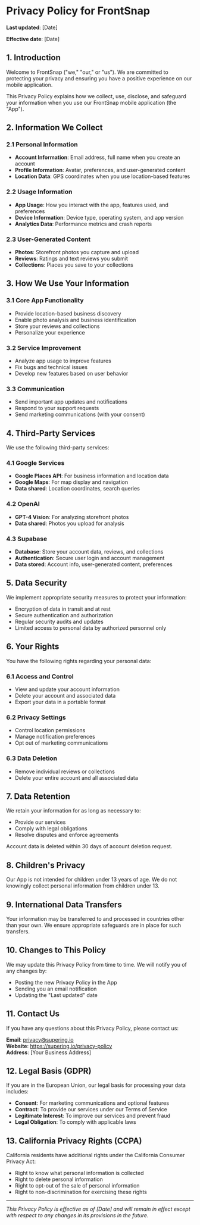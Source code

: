 # Privacy Policy for FrontSnap

**Last updated**: [Date]

**Effective date**: [Date]

## 1. Introduction

Welcome to FrontSnap ("we," "our," or "us"). We are committed to protecting your privacy and ensuring you have a positive experience on our mobile application.

This Privacy Policy explains how we collect, use, disclose, and safeguard your information when you use our FrontSnap mobile application (the "App").

## 2. Information We Collect

### 2.1 Personal Information
- **Account Information**: Email address, full name when you create an account
- **Profile Information**: Avatar, preferences, and user-generated content
- **Location Data**: GPS coordinates when you use location-based features

### 2.2 Usage Information
- **App Usage**: How you interact with the app, features used, and preferences
- **Device Information**: Device type, operating system, and app version
- **Analytics Data**: Performance metrics and crash reports

### 2.3 User-Generated Content
- **Photos**: Storefront photos you capture and upload
- **Reviews**: Ratings and text reviews you submit
- **Collections**: Places you save to your collections

## 3. How We Use Your Information

### 3.1 Core App Functionality
- Provide location-based business discovery
- Enable photo analysis and business identification
- Store your reviews and collections
- Personalize your experience

### 3.2 Service Improvement
- Analyze app usage to improve features
- Fix bugs and technical issues
- Develop new features based on user behavior

### 3.3 Communication
- Send important app updates and notifications
- Respond to your support requests
- Send marketing communications (with your consent)

## 4. Third-Party Services

We use the following third-party services:

### 4.1 Google Services
- **Google Places API**: For business information and location data
- **Google Maps**: For map display and navigation
- **Data shared**: Location coordinates, search queries

### 4.2 OpenAI
- **GPT-4 Vision**: For analyzing storefront photos
- **Data shared**: Photos you upload for analysis

### 4.3 Supabase
- **Database**: Store your account data, reviews, and collections
- **Authentication**: Secure user login and account management
- **Data stored**: Account info, user-generated content, preferences

## 5. Data Security

We implement appropriate security measures to protect your information:
- Encryption of data in transit and at rest
- Secure authentication and authorization
- Regular security audits and updates
- Limited access to personal data by authorized personnel only

## 6. Your Rights

You have the following rights regarding your personal data:

### 6.1 Access and Control
- View and update your account information
- Delete your account and associated data
- Export your data in a portable format

### 6.2 Privacy Settings
- Control location permissions
- Manage notification preferences
- Opt out of marketing communications

### 6.3 Data Deletion
- Remove individual reviews or collections
- Delete your entire account and all associated data

## 7. Data Retention

We retain your information for as long as necessary to:
- Provide our services
- Comply with legal obligations
- Resolve disputes and enforce agreements

Account data is deleted within 30 days of account deletion request.

## 8. Children's Privacy

Our App is not intended for children under 13 years of age. We do not knowingly collect personal information from children under 13.

## 9. International Data Transfers

Your information may be transferred to and processed in countries other than your own. We ensure appropriate safeguards are in place for such transfers.

## 10. Changes to This Policy

We may update this Privacy Policy from time to time. We will notify you of any changes by:
- Posting the new Privacy Policy in the App
- Sending you an email notification
- Updating the "Last updated" date

## 11. Contact Us

If you have any questions about this Privacy Policy, please contact us:

**Email**: privacy@supering.io  
**Website**: https://supering.io/privacy-policy  
**Address**: [Your Business Address]

## 12. Legal Basis (GDPR)

If you are in the European Union, our legal basis for processing your data includes:
- **Consent**: For marketing communications and optional features
- **Contract**: To provide our services under our Terms of Service
- **Legitimate Interest**: To improve our services and prevent fraud
- **Legal Obligation**: To comply with applicable laws

## 13. California Privacy Rights (CCPA)

California residents have additional rights under the California Consumer Privacy Act:
- Right to know what personal information is collected
- Right to delete personal information
- Right to opt-out of the sale of personal information
- Right to non-discrimination for exercising these rights

---

*This Privacy Policy is effective as of [Date] and will remain in effect except with respect to any changes in its provisions in the future.* 